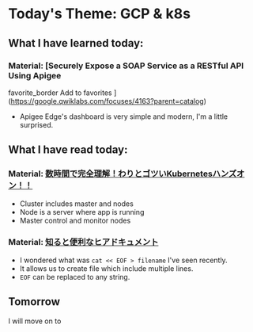 # Today's Theme: GCP & k8s

## What I have learned today:

### Material: [Securely Expose a SOAP Service as a RESTful API Using Apigee
favorite_border
Add to favorites
](https://google.qwiklabs.com/focuses/4163?parent=catalog)
- Apigee Edge's dashboard is very simple and modern, I'm a little surprised.
    
## What I have read today:
### Material: [数時間で完全理解！わりとゴツいKubernetesハンズオン！！](https://qiita.com/Kta-M/items/ce475c0063d3d3f36d5d#kubernetes%E7%94%A8%E8%AA%9E%E3%81%AB%E5%A4%89%E6%8F%9B%E3%81%97%E3%81%A6%E3%81%BF%E3%82%88%E3%81%86)
- Cluster includes master and nodes
- Node is a server where app is running
- Master control and monitor nodes

### Material: [知ると便利なヒアドキュメント](https://qiita.com/kite_999/items/e77fb521fc39454244e7)
- I wondered what was `cat << EOF > filename` I've seen recently. 
- It allows us to create file which include multiple lines.
- `EOF` can be replaced to any string.

## Tomorrow
I will move on to []()
